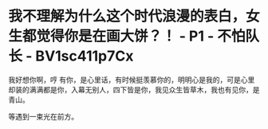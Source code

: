# 我不理解为什么这个时代浪漫的表白，女生都觉得你是在画大饼？！ - P1 - 不怕队长 - BV1sc411p7Cx

我好想你啊，哼 有你，是心里话，有时候挺羡慕你的，明明心是我的，可是心里却装的满满都是你，入幕无别人，四下皆是你，我见众生皆草木，我也有见你，是青山。

等遇到一束光在前方。